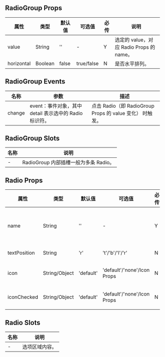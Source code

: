 ## RadioGroup Props

| 属性       | 类型    | 默认值 | 可选值     | 必传 | 说明                                     |
| ---------- | ------- | ------ | ---------- | ---- | ---------------------------------------- |
| value      | String  | ''     | -          | Y    | 选定的 value，对应 Radio Props 的 name。 |
| horizontal | Boolean | false  | true/false | N    | 是否水平排列。                           |

## RadioGroup Events

| 名称   | 参数                                                   | 描述                                                     |
| ------ | ------------------------------------------------------ | -------------------------------------------------------- |
| change | event：事件对象，其中 detail 表示选中的 Radio 标识符。 | 点击 Radio（即 RadioGroup Props 的 value 变化） 时触发。 |

## RadioGroup Slots

| 名称 | 说明                                  |
| ---- | ------------------------------------- |
| -    | RadioGroup 内部插槽一般为多条 Radio。 |

## Radio Props

| 属性         | 类型          | 默认值    | 可选值                      | 必传 | 说明                                     |
| ------------ | ------------- | --------- | --------------------------- | ---- | ---------------------------------------- |
| name         | String        | ''        | -                           | Y    | 标识符，对应 RadioGroup Props 的 value。 |
| textPosition | String        | 'r'       | 't'/'b'/'l'/'r'             | N    | 选项内容区域位置。                       |
| icon         | String/Object | 'default' | 'default'/'none'/Icon Props | N    | 未选中选项图标区域内容。                 |
| iconChecked  | String/Object | 'default' | 'default'/'none'/Icon Props | N    | 选中选项图标区域内容。                   |

## Radio Slots

| 名称 | 说明           |
| ---- | -------------- |
| -    | 选项区域内容。 |
